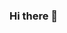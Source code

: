 ### Hi there 👋

<!--
**Jesss-code/Jesss-code** is a ✨ _special_ ✨ repository because its `README.md` (this file) appears on your GitHub profile.


- 🔭 I’m currently working on ...
- 🌱 I’m currently learning ... Kotlin/Android Dev/Android Compose
- 👯 I’m looking to collaborate on ... Java || Kotlin
- 🤔 I’m looking for help with ... Learning Guides
- 💬 Ask me about ... How's my day
- 📫 How to reach me: ... [Twitter](https://twitter.com/JshMDevEra)
- ⚡ Fun fact: ... I know nothing
-->
